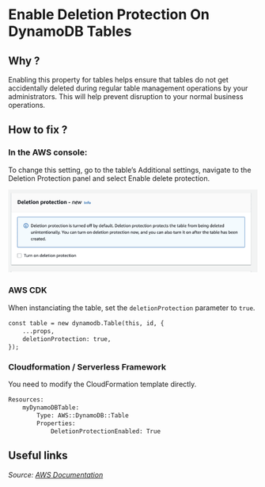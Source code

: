 # Enable Deletion Protection On DynamoDB Tables

## Why ?

Enabling this property for tables helps ensure that tables do not get accidentally deleted during regular table management operations by your administrators. This will help prevent disruption to your normal business operations.

## How to fix ?

### In the AWS console:

To change this setting, go to the table’s Additional settings, navigate to the Deletion Protection panel and select Enable delete protection.

![deletion protection parameter in the console](https://raw.githubusercontent.com/sls-mentor/sls-mentor/master/packages/core/src/rules/enableDeletionProtectionOnDynamoDBTables/assets/aws-console-deletion-protection.png 'deletion protection parameter in the console')

### AWS CDK

When instanciating the table, set the `deletionProtection` parameter to `true`.

```
const table = new dynamodb.Table(this, id, {
    ...props,
    deletionProtection: true,
});
```

### Cloudformation / Serverless Framework

You need to modify the CloudFormation template directly.

```
Resources:
    myDynamoDBTable:
        Type: AWS::DynamoDB::Table
        Properties:
            DeletionProtectionEnabled: True
```

## Useful links

_Source: [AWS Documentation](https://docs.aws.amazon.com/amazondynamodb/latest/developerguide/WorkingWithTables.Basics.html#WorkingWithTables.Basics.DeletionProtection)_
